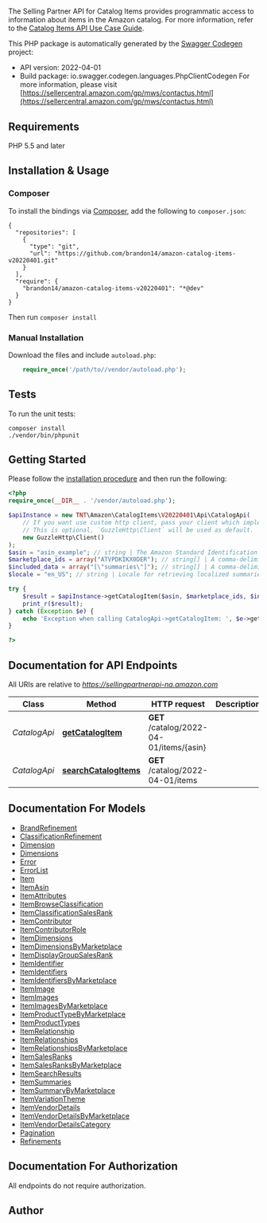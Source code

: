 # 
The Selling Partner API for Catalog Items provides programmatic access to information about items in the Amazon catalog.  For more information, refer to the [Catalog Items API Use Case Guide](doc:catalog-items-api-v2022-04-01-use-case-guide).

This PHP package is automatically generated by the [Swagger Codegen](https://github.com/swagger-api/swagger-codegen) project:

- API version: 2022-04-01
- Build package: io.swagger.codegen.languages.PhpClientCodegen
For more information, please visit [https://sellercentral.amazon.com/gp/mws/contactus.html](https://sellercentral.amazon.com/gp/mws/contactus.html)

## Requirements

PHP 5.5 and later

## Installation & Usage
### Composer

To install the bindings via [Composer](http://getcomposer.org/), add the following to `composer.json`:

```
{
  "repositories": [
    {
      "type": "git",
      "url": "https://github.com/brandon14/amazon-catalog-items-v20220401.git"
    }
  ],
  "require": {
    "brandon14/amazon-catalog-items-v20220401": "*@dev"
  }
}
```

Then run `composer install`

### Manual Installation

Download the files and include `autoload.php`:

```php
    require_once('/path/to//vendor/autoload.php');
```

## Tests

To run the unit tests:

```
composer install
./vendor/bin/phpunit
```

## Getting Started

Please follow the [installation procedure](#installation--usage) and then run the following:

```php
<?php
require_once(__DIR__ . '/vendor/autoload.php');

$apiInstance = new TNT\Amazon\CatalogItems\V20220401\Api\CatalogApi(
    // If you want use custom http client, pass your client which implements `GuzzleHttp\ClientInterface`.
    // This is optional, `GuzzleHttp\Client` will be used as default.
    new GuzzleHttp\Client()
);
$asin = "asin_example"; // string | The Amazon Standard Identification Number (ASIN) of the item.
$marketplace_ids = array("ATVPDKIKX0DER"); // string[] | A comma-delimited list of Amazon marketplace identifiers. Data sets in the response contain data only for the specified marketplaces.
$included_data = array("[\"summaries\"]"); // string[] | A comma-delimited list of data sets to include in the response. Default: `summaries`.
$locale = "en_US"; // string | Locale for retrieving localized summaries. Defaults to the primary locale of the marketplace.

try {
    $result = $apiInstance->getCatalogItem($asin, $marketplace_ids, $included_data, $locale);
    print_r($result);
} catch (Exception $e) {
    echo 'Exception when calling CatalogApi->getCatalogItem: ', $e->getMessage(), PHP_EOL;
}

?>
```

## Documentation for API Endpoints

All URIs are relative to *https://sellingpartnerapi-na.amazon.com*

Class | Method | HTTP request | Description
------------ | ------------- | ------------- | -------------
*CatalogApi* | [**getCatalogItem**](docs/Api/CatalogApi.md#getcatalogitem) | **GET** /catalog/2022-04-01/items/{asin} | 
*CatalogApi* | [**searchCatalogItems**](docs/Api/CatalogApi.md#searchcatalogitems) | **GET** /catalog/2022-04-01/items | 


## Documentation For Models

 - [BrandRefinement](docs/Model/BrandRefinement.md)
 - [ClassificationRefinement](docs/Model/ClassificationRefinement.md)
 - [Dimension](docs/Model/Dimension.md)
 - [Dimensions](docs/Model/Dimensions.md)
 - [Error](docs/Model/Error.md)
 - [ErrorList](docs/Model/ErrorList.md)
 - [Item](docs/Model/Item.md)
 - [ItemAsin](docs/Model/ItemAsin.md)
 - [ItemAttributes](docs/Model/ItemAttributes.md)
 - [ItemBrowseClassification](docs/Model/ItemBrowseClassification.md)
 - [ItemClassificationSalesRank](docs/Model/ItemClassificationSalesRank.md)
 - [ItemContributor](docs/Model/ItemContributor.md)
 - [ItemContributorRole](docs/Model/ItemContributorRole.md)
 - [ItemDimensions](docs/Model/ItemDimensions.md)
 - [ItemDimensionsByMarketplace](docs/Model/ItemDimensionsByMarketplace.md)
 - [ItemDisplayGroupSalesRank](docs/Model/ItemDisplayGroupSalesRank.md)
 - [ItemIdentifier](docs/Model/ItemIdentifier.md)
 - [ItemIdentifiers](docs/Model/ItemIdentifiers.md)
 - [ItemIdentifiersByMarketplace](docs/Model/ItemIdentifiersByMarketplace.md)
 - [ItemImage](docs/Model/ItemImage.md)
 - [ItemImages](docs/Model/ItemImages.md)
 - [ItemImagesByMarketplace](docs/Model/ItemImagesByMarketplace.md)
 - [ItemProductTypeByMarketplace](docs/Model/ItemProductTypeByMarketplace.md)
 - [ItemProductTypes](docs/Model/ItemProductTypes.md)
 - [ItemRelationship](docs/Model/ItemRelationship.md)
 - [ItemRelationships](docs/Model/ItemRelationships.md)
 - [ItemRelationshipsByMarketplace](docs/Model/ItemRelationshipsByMarketplace.md)
 - [ItemSalesRanks](docs/Model/ItemSalesRanks.md)
 - [ItemSalesRanksByMarketplace](docs/Model/ItemSalesRanksByMarketplace.md)
 - [ItemSearchResults](docs/Model/ItemSearchResults.md)
 - [ItemSummaries](docs/Model/ItemSummaries.md)
 - [ItemSummaryByMarketplace](docs/Model/ItemSummaryByMarketplace.md)
 - [ItemVariationTheme](docs/Model/ItemVariationTheme.md)
 - [ItemVendorDetails](docs/Model/ItemVendorDetails.md)
 - [ItemVendorDetailsByMarketplace](docs/Model/ItemVendorDetailsByMarketplace.md)
 - [ItemVendorDetailsCategory](docs/Model/ItemVendorDetailsCategory.md)
 - [Pagination](docs/Model/Pagination.md)
 - [Refinements](docs/Model/Refinements.md)


## Documentation For Authorization

 All endpoints do not require authorization.


## Author




